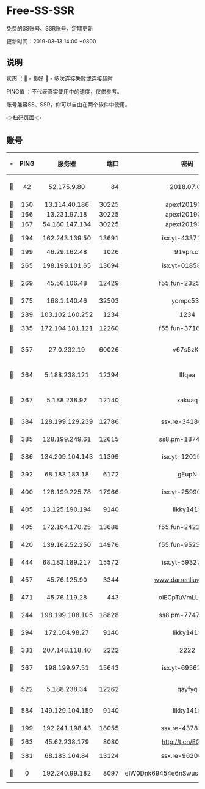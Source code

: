# Free-SS-SSR

免费的SS账号、SSR账号，定期更新

更新时间：2019-03-13 14:00 +0800

## 说明

状态     ：🙂 - 良好 🙁 - 多次连接失败或连接超时

PING值   ：不代表真实使用中的速度，仅供参考。

账号兼容SS、SSR，你可以自由在两个软件中使用。

👉[扫码页面](https://liesauer.github.io/Free-SS-SSR/)👈

## 账号

|-|PING|服务器|端口|密码|加密方式|区域|
|:----:|:----:|:-----:|-----:|:----:|:----:|:----:|
|🙂|42|52.175.9.80|84|2018.07.07|chacha20-ietf-poly1305|HK|
|🙂|150|13.114.40.186|30225|apext2019006|chacha20|JP|
|🙂|166|13.231.97.18|30225|apext2019006|chacha20|JP|
|🙂|167|54.180.147.134|30225|apext2019006|chacha20|KR|
|🙂|194|162.243.139.50|13691|isx.yt-43371568|aes-256-cfb|US|
|🙂|199|46.29.162.48|1026|91vpn.cf|rc4-md5|RU|
|🙂|265|198.199.101.65|13094|isx.yt-01858325|aes-256-cfb|US|
|🙂|269|45.56.106.48|12429|f55.fun-23252791|aes-256-cfb|US|
|🙂|275|168.1.140.46|32503|yompc535|aes-256-cfb|AU|
|🙂|289|103.102.160.252|1234|1234|rc4-md5|JP|
|🙂|335|172.104.181.121|12260|f55.fun-37165028|aes-256-cfb|SG|
|🙂|357|27.0.232.19|60026|v67s5zKe|xchacha20-ietf-poly1305|HK|
|🙂|364|5.188.238.121|12394|llfqea|chacha20-ietf-poly1305|BR|
|🙂|367|5.188.238.92|12140|xakuaq|chacha20-ietf-poly1305|BR|
|🙂|384|128.199.129.239|12786|ssx.re-34180779|aes-256-cfb|SG|
|🙂|385|128.199.249.61|12615|ss8.pm-18742395|aes-256-cfb|SG|
|🙂|386|134.209.104.143|11399|isx.yt-12019313|aes-256-cfb|SG|
|🙂|392|68.183.183.18|6172|gEupN|aes-256-cfb|SG|
|🙂|400|128.199.225.78|17966|isx.yt-25990165|aes-256-cfb|SG|
|🙂|405|13.125.190.194|9140|likky1415|aes-256-cfb|KR|
|🙂|405|172.104.170.25|13688|f55.fun-24219818|aes-256-cfb|SG|
|🙂|420|139.162.52.250|14976|f55.fun-95239948|aes-256-cfb|SG|
|🙂|444|68.183.189.217|15572|isx.yt-59327595|aes-256-cfb|SG|
|🙂|457|45.76.125.90|3344|www.darrenliuwei.com|aes-256-cfb|AU|
|🙂|471|45.76.119.28|443|oiECpTuVmLLxk4Ts|aes-256-cfb|AU|
|🙂|244|198.199.108.105|18828|ss8.pm-77471394|aes-256-cfb|US|
|🙂|294|172.104.98.27|9140|likky1415|aes-256-cfb|JP|
|🙂|331|207.148.118.40|2222|2222|aes-256-cfb|SG|
|🙂|367|198.199.97.51|15643|isx.yt-69562476|aes-256-cfb|US|
|🙂|522|5.188.238.34|12262|qayfyq|chacha20-ietf-poly1305|BR|
|🙂|584|149.129.104.159|9140|likky1415|aes-256-cfb|HK|
|🙁|199|192.241.198.43|18055|ssx.re-43785832|aes-256-cfb|US|
|🙁|263|45.62.238.179|8080|http://t.cn/EGJIyrl|rc4-md5|CA|
|🙁|381|68.183.164.84|13124|ssx.re-96200801|aes-256-cfb|US|
|🙁|0|192.240.99.182|8097|eIW0Dnk69454e6nSwuspv9DmS201tQ0D|aes-256-cfb|US|
